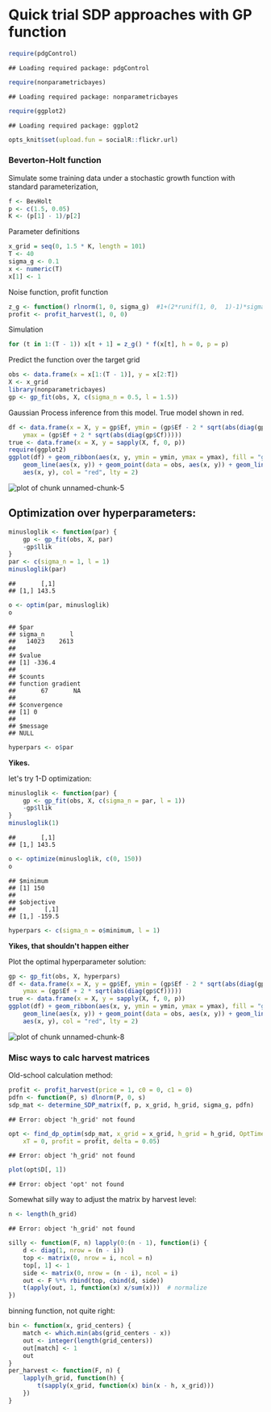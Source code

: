 Quick trial SDP approaches with GP function
==============================================


```r
require(pdgControl)
```

```
## Loading required package: pdgControl
```

```r
require(nonparametricbayes)
```

```
## Loading required package: nonparametricbayes
```

```r
require(ggplot2)
```

```
## Loading required package: ggplot2
```

```r
opts_knit$set(upload.fun = socialR::flickr.url)
```



### Beverton-Holt function

Simulate some training data under a stochastic growth function with standard parameterization,



```r
f <- BevHolt
p <- c(1.5, 0.05)
K <- (p[1] - 1)/p[2]
```




Parameter definitions


```r
x_grid = seq(0, 1.5 * K, length = 101)
T <- 40
sigma_g <- 0.1
x <- numeric(T)
x[1] <- 1
```


Noise function, profit function

```r
z_g <- function() rlnorm(1, 0, sigma_g)  #1+(2*runif(1, 0,  1)-1)*sigma_g #
profit <- profit_harvest(1, 0, 0)
```



Simulation 


```r
for (t in 1:(T - 1)) x[t + 1] = z_g() * f(x[t], h = 0, p = p)
```




Predict the function over the target grid


```r
obs <- data.frame(x = x[1:(T - 1)], y = x[2:T])
X <- x_grid
library(nonparametricbayes)
gp <- gp_fit(obs, X, c(sigma_n = 0.5, l = 1.5))
```


Gaussian Process inference from this model.  True model shown in red.  


```r
df <- data.frame(x = X, y = gp$Ef, ymin = (gp$Ef - 2 * sqrt(abs(diag(gp$Cf)))), 
    ymax = (gp$Ef + 2 * sqrt(abs(diag(gp$Cf)))))
true <- data.frame(x = X, y = sapply(X, f, 0, p))
require(ggplot2)
ggplot(df) + geom_ribbon(aes(x, y, ymin = ymin, ymax = ymax), fill = "gray80") + 
    geom_line(aes(x, y)) + geom_point(data = obs, aes(x, y)) + geom_line(data = true, 
    aes(x, y), col = "red", lty = 2)
```

![plot of chunk unnamed-chunk-5](http://farm9.staticflickr.com/8333/8123304475_c51bfa3747_o.png) 




## Optimization over hyperparameters:



```r
minusloglik <- function(par) {
    gp <- gp_fit(obs, X, par)
    -gp$llik
}
par <- c(sigma_n = 1, l = 1)
minusloglik(par)
```

```
##       [,1]
## [1,] 143.5
```

```r
o <- optim(par, minusloglik)
o
```

```
## $par
## sigma_n       l 
##   14023    2613 
## 
## $value
## [1] -336.4
## 
## $counts
## function gradient 
##       67       NA 
## 
## $convergence
## [1] 0
## 
## $message
## NULL
```

```r
hyperpars <- o$par
```


**Yikes.**  

let's try 1-D optimization:



```r
minusloglik <- function(par) {
    gp <- gp_fit(obs, X, c(sigma_n = par, l = 1))
    -gp$llik
}
minusloglik(1)
```

```
##       [,1]
## [1,] 143.5
```

```r
o <- optimize(minusloglik, c(0, 150))
o
```

```
## $minimum
## [1] 150
## 
## $objective
##        [,1]
## [1,] -159.5
```

```r
hyperpars <- c(sigma_n = o$minimum, l = 1)
```


**Yikes, that shouldn't happen either**


Plot the optimal hyperparameter solution:


```r
gp <- gp_fit(obs, X, hyperpars)
df <- data.frame(x = X, y = gp$Ef, ymin = (gp$Ef - 2 * sqrt(abs(diag(gp$Cf)))), 
    ymax = (gp$Ef + 2 * sqrt(abs(diag(gp$Cf)))))
true <- data.frame(x = X, y = sapply(X, f, 0, p))
ggplot(df) + geom_ribbon(aes(x, y, ymin = ymin, ymax = ymax), fill = "gray80") + 
    geom_line(aes(x, y)) + geom_point(data = obs, aes(x, y)) + geom_line(data = true, 
    aes(x, y), col = "red", lty = 2)
```

![plot of chunk unnamed-chunk-8](http://farm9.staticflickr.com/8056/8123304907_13eb78c6f2_o.png) 






### Misc ways to calc harvest matrices





Old-school calculation method:



```r
profit <- profit_harvest(price = 1, c0 = 0, c1 = 0)
pdfn <- function(P, s) dlnorm(P, 0, s)
sdp_mat <- determine_SDP_matrix(f, p, x_grid, h_grid, sigma_g, pdfn)
```

```
## Error: object 'h_grid' not found
```

```r
opt <- find_dp_optim(sdp_mat, x_grid = x_grid, h_grid = h_grid, OptTime = 20, 
    xT = 0, profit = profit, delta = 0.05)
```

```
## Error: object 'h_grid' not found
```

```r
plot(opt$D[, 1])
```

```
## Error: object 'opt' not found
```





Somewhat silly way to adjust the matrix by harvest level:


```r
n <- length(h_grid)
```

```
## Error: object 'h_grid' not found
```

```r
silly <- function(F, n) lapply(0:(n - 1), function(i) {
    d <- diag(1, nrow = (n - i))
    top <- matrix(0, nrow = i, ncol = n)
    top[, 1] <- 1
    side <- matrix(0, nrow = (n - i), ncol = i)
    out <- F %*% rbind(top, cbind(d, side))
    t(apply(out, 1, function(x) x/sum(x)))  # normalize
})
```




binning function, not quite right: 


```r
bin <- function(x, grid_centers) {
    match <- which.min(abs(grid_centers - x))
    out <- integer(length(grid_centers))
    out[match] <- 1
    out
}
per_harvest <- function(F, n) {
    lapply(h_grid, function(h) {
        t(sapply(x_grid, function(x) bin(x - h, x_grid)))
    })
}
```

